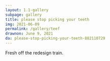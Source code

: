 ```yaml
---
layout: 1.1-gallery
subpage: gallery
title: please stop picking your teeth
img: 2021-06-09
permalink: /gallery/teef
drawnon: June 9, 2021
da: please-stop-picking-your-teeth-882110729
---
```

Fresh off the redesign train.